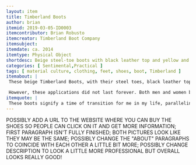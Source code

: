 ```yaml
---
layout: item
title: Timberland Boots
author: brian
itemid: 2019-03-05-ID0003
itemcontributor: Brian Robusto
itemcreator: Timberland Boot Company
itemsubject: 
itemdate: ca. 2014
itemtype: Physical Object
shortdesc: Beige steel-toe boots with black leather top and yellow and red laces. 6" with steel toes on each shoe. 
categories: [ Sentimental,Practical ]
tags: [ material culture, clothing, feet, shoes, boot, Timberland ]
itemabout: |
 These beige Timberland Boots, with their steel toes, black leather top and yellow and red laces, are one of the most popular footwear nowadays among men and women of all ages. In 1952-1955, an American businessman and shoemaker by the name of Nathan Swartz bought The Abington Shoe Company, changing the name 20 years later in 1973 to The Timberland Company due to the vast popularity of none other than their extremely popular, outdoor, and waterproof yellow boots. Before the onset of the Timberland Boot craze, boots of this nature were generally used for outdoor, construction, or other rough-and-tumble uses that required a more sturdy shoeing. 

 However, these applications did not last forever. Both men and women began to wear the boots for fashion purposes, claiming the misuse of the boots intended purpose for their own, as a choice of character [Find out more and browse here](https://www.timberland.com). This specific wave, transforming the Timberland Boots into a fashion icon, is one of the first widespread intentional misuse of a fashion piece for cultural or stylistic reasoning. This fashion choice parallels that of another United States cultural phenomena in the same era - counterculture - in which those involved dressed, acted, and lived life with an anti-establishment mindset intended to show a different interpretation of the conventional “American Dream”.
itemquote: |
 These boots signify a time of transition for me in my life, paralleling and expressed by a shift in style and self-expression. I thought about using a photo of new Timberlands but the stains and wear marks on these boots are each a different experience I've had while I wore them. 
---
```



POSSIBLY ADD A URL TO THE WEBSITE WHERE YOU CAN BUY THE SHOES SO PEOPLE CAN CLICK ON IT AND GET MORE INFORMATION; FIRST PARAGRAPH ISN'T FULLY FINISHED; BOTH PICTURES LOOK LIKE THEY MAY BE THE SAME; POSSIBLY CHANGE THE "ABOUT" PARAGRAPHS TO COINCIDE WITH EACH OTHER A LITTLE BIT MORE; POSSIBLY CHANGE DESCRIPTION TO LOOK A LITTLE MORE PROFESSIONAL BUT OVERALL LOOKS REALLY GOOD!
